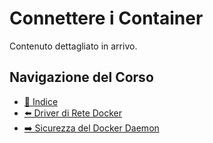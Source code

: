 # Connettere i Container

Contenuto dettagliato in arrivo.

## Navigazione del Corso
- [📑 Indice](../../README.md)
- [⬅️ Driver di Rete Docker](./Docker-Network-Drivers.md)
- [➡️ Sicurezza del Docker Daemon](./Securing-Docker-Daemon.md)
